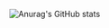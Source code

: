 ![Anurag's GitHub stats](https://github-readme-stats-git-masterrstaa-rickstaa.vercel.app/api?username=junseok1925&show_icons=true&theme=radical)

